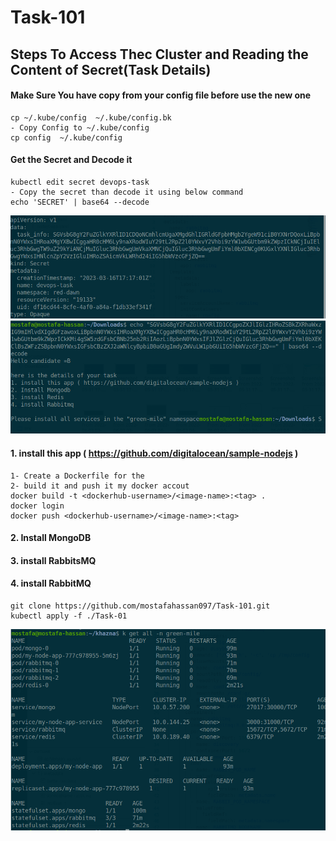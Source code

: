 # Task-101


## Steps To Access Thec Cluster and Reading the Content of Secret(Task Details) 
#### Make Sure You have copy from your config file before use the new one 
```
cp ~/.kube/config  ~/.kube/config.bk
- Copy Config to ~/.kube/config
cp config  ~/.kube/config
```
#### Get the Secret and Decode it 
```
kubectl edit secret devops-task 
- Copy the secret than decode it using below command 
echo 'SECRET' | base64 --decode
```
![App Screenshot](https://github.com/mostafahassan097/Task-101/blob/master/images/1.png)
![App Screenshot](https://github.com/mostafahassan097/Task-101/blob/master/images/2.png)

#### 1. install this app ( https://github.com/digitalocean/sample-nodejs )

```
1- Create a Dockerfile for the 
2- build it and push it my docker accout 
docker build -t <dockerhub-username>/<image-name>:<tag> .
docker login
docker push <dockerhub-username>/<image-name>:<tag>
```
#### 2. Install MongoDB 
#### 3. install RabbitsMQ 
#### 4. install RabbitMQ
```
git clone https://github.com/mostafahassan097/Task-101.git
kubectl apply -f ./Task-01
```
![App Screenshot](https://github.com/mostafahassan097/Task-101/blob/master/images/3.png)
